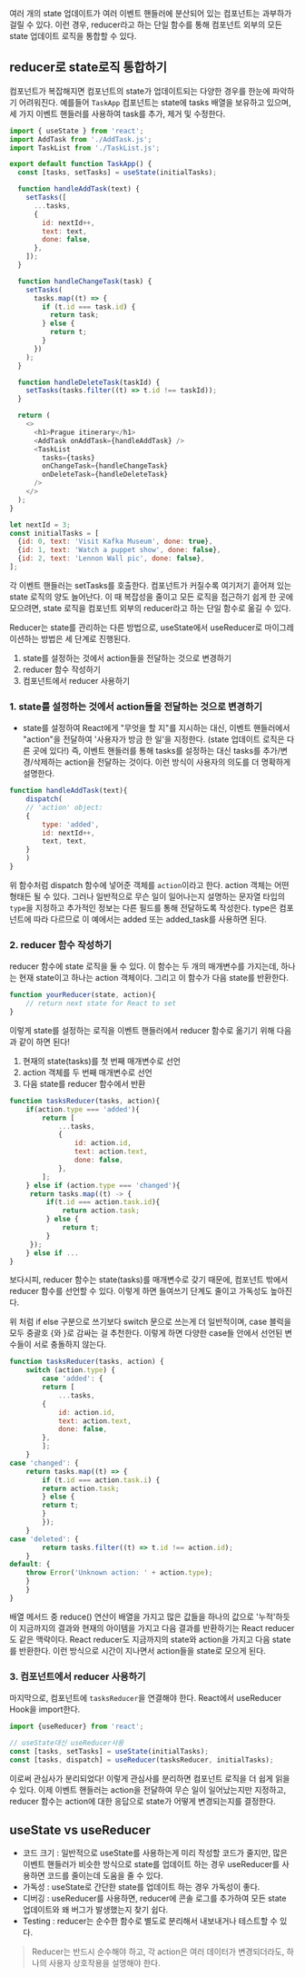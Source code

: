 여러 개의 state 업데이트가 여러 이벤트 핸들러에 분산되어 있는 컴포넌트는 과부하가 걸릴 수 있다. 이런 경우, reducer라고 하는 단일 함수를 통해 컴포넌트 외부의 모든 state 업데이트 로직을 통합할 수 있다.

## reducer로 state로직 통합하기
컴포넌트가 복잡해지면 컴포넌트의 state가 업데이트되는 다양한 경우를 한눈에 파악하기 어려워진다. 예를들어 `TaskApp` 컴포넌트는 state에 tasks 배열을 보유하고 있으며, 세 가지 이벤트 핸들러를 사용하여 task를 추가, 제거 및 수정한다.

```js
import { useState } from 'react';
import AddTask from './AddTask.js';
import TaskList from './TaskList.js';

export default function TaskApp() {
  const [tasks, setTasks] = useState(initialTasks);

  function handleAddTask(text) {
    setTasks([
      ...tasks,
      {
        id: nextId++,
        text: text,
        done: false,
      },
    ]);
  }

  function handleChangeTask(task) {
    setTasks(
      tasks.map((t) => {
        if (t.id === task.id) {
          return task;
        } else {
          return t;
        }
      })
    );
  }

  function handleDeleteTask(taskId) {
    setTasks(tasks.filter((t) => t.id !== taskId));
  }

  return (
    <>
      <h1>Prague itinerary</h1>
      <AddTask onAddTask={handleAddTask} />
      <TaskList
        tasks={tasks}
        onChangeTask={handleChangeTask}
        onDeleteTask={handleDeleteTask}
      />
    </>
  );
}

let nextId = 3;
const initialTasks = [
  {id: 0, text: 'Visit Kafka Museum', done: true},
  {id: 1, text: 'Watch a puppet show', done: false},
  {id: 2, text: 'Lennon Wall pic', done: false},
];

```

각 이벤트 핸들러는 setTasks를 호출한다. 컴포넌트가 커질수록 여기저기 흩어져 있는 state 로직의 양도 늘어난다. 이 때 복잡성을 줄이고 모든 로직을 접근하기 쉽게 한 곳에 모으려면, state 로직을 컴포넌트 외부의 reducer라고 하는 단일 함수로 옮길 수 있다.

Reducer는 state를 관리하는 다른 방법으로, useState에서 useReducer로 마이그레이션하는 방법은 세 단계로 진행된다.
1. state를 설정하는 것에서 action들을 전달하는 것으로 변경하기
2. reducer 함수 작성하기
3. 컴포넌트에서 reducer 사용하기


### 1. state를 설정하는 것에서 action들을 전달하는 것으로 변경하기
- state를 설정하여 React에게 "무엇을 할 지"를 지시하는 대신, 이벤트 핸들러에서 "action"을 전달하여 '사용자가 방금 한 일'을 지정한다. (state 업데이트 로직은 다른 곳에 있다!) 즉, 이벤트 핸들러를 통해 tasks를 설정하는 대신 tasks를 추가/변경/삭제하는 action을 전달하는 것이다. 이런 방식이 사용자의 의도를 더 명확하게 설명한다.

```js
function handleAddTask(text){
	dispatch(
	// 'action' object:
	{
		type: 'added',
		id: nextId++,
		text, text,
	}
	)
}
```

위 함수처럼 dispatch 함수에 넣어준 객체를 `action`이라고 한다.
action 객체는 어떤 형태든 될 수 있다. 그러나 일반적으로 무슨 일이 일어나는지 설명하는 문자열 타입의 `type`을 지정하고 추가적인 정보는 다른 필드를 통해 전달하도록 작성한다. type은 컴포넌트에 따라 다르므로 이 예에서는 added 또는 added_task를 사용하면 된다.

### 2. reducer 함수 작성하기
reducer 함수에 state 로직을 둘 수 있다. 이 함수는 두 개의 매개변수를 가지는데, 하나는 현재 state이고 하나는 action 객체이다. 그리고 이 함수가 다음 state를 반환한다.
```js
function yourReducer(state, action){
	// return next state for React to set
}
```
이렇게 state를 설정하는 로직을 이벤트 핸들러에서 reducer 함수로 옮기기 위해 다음과 같이 하면 된다!
1) 현재의 state(tasks)를 첫 번째 매개변수로 선언
2) action 객체를 두 번째 매개변수로 선언
3) 다음 state를 reducer 함수에서 반환

```js
function tasksReducer(tasks, action){
	if(action.type === 'added'){
		return [
			...tasks,
			{
				id: action.id,
				text: action.text,
				done: false,
			},
		];
	} else if (action.type === 'changed'){
	 return tasks.map((t) -> {
		 if(t.id === action.task.id){
			 return action.task;
		 } else {
			 return t;
		 }
	 });
	} else if ...
}
```

보다시피, reducer 함수는 state(tasks)를 매개변수로 갖기 때문에, 컴포넌트 밖에서 reducer 함수를 선언할 수 있다. 이렇게 하면 들여쓰기 단계도 줄이고 가독성도 높아진다. 

위 처럼 if else 구분으로 쓰기보다 switch 문으로 쓰는게 더 일반적이며, case 블럭을 모두 중괄호 {와 }로 감싸는 걸 추천한다. 이렇게 하면 다양한 case들 안에서 선언된 변수들이 서로 충돌하지 않는다. 

```js
function tasksReducer(tasks, action) {  
	switch (action.type) {  
		case 'added': {  
		return [  
			...tasks,  
		{  
			id: action.id,  
			text: action.text,  
			done: false,  
		},  
		];  
	}  
case 'changed': {  
	return tasks.map((t) => {  
		if (t.id === action.task.i) {  
		return action.task;  
		} else {  
		return t;  
		}  
		});  
	}  
case 'deleted': {  
		return tasks.filter((t) => t.id !== action.id);  
	}  
default: {  
	throw Error('Unknown action: ' + action.type);  
	}  
	}  
}
```

배열 메서드 중 reduce() 연산이 배열을 가지고 많은 값들을 하나의 값으로 '누적'하듯이 지금까지의 결과와 현재의 아이템을 가지고 다음 결과를 반환하기는 React reducer도 같은 맥락이다. React reducer도 지금까지의 state와 action을 가지고 다음 state를 반환한다. 이런 방식으로 시간이 지나면서 action들을 state로 모으게 된다. 

### 3. 컴포넌트에서 reducer 사용하기
마지막으로, 컴포넌트에 `tasksReducer`을 연결해야 한다. React에서 useReducer Hook을 import한다.
```js
import {useReducer} from 'react';

// useState대신 useReducer사용
const [tasks, setTasks] = useState(initialTasks);
const [tasks, dispatch] = useReducer(tasksReducer, initialTasks);
```
이로써 관심사가 분리되었다! 이렇게 관심사를 분리하면 컴포넌트 로직을 더 쉽게 읽을 수 있다. 이제 이벤트 핸들러는 action을 전달하여 무슨 일이 일어났는지만 지정하고, reducer 함수는 action에 대한 응답으로 state가 어떻게 변경되는지를 결정한다.

## useState vs useReducer
- 코드 크기 : 일반적으로 useState를 사용하는게 미리 작성할 코드가 줄지만, 많은 이벤트 핸들러가 비슷한 방식으로 state를 업데이트 하는 경우 useReducer를 사용하면 코드를 줄이는데 도움을 줄 수 있다.
- 가독성 : useState로 간단한 state를 업데이트 하는 경우 가독성이 좋다. 
- 디버깅 : useReducer를 사용하면, reducer에 콘솔 로그를 추가하여 모든 state 업데이트와 왜 버그가 발생했는지 찾기 쉽다.
- Testing : reducer는 순수한 함수로 별도로 분리해서 내보내거나 테스트할 수 있다. 

> Reducer는 반드시 순수해야 하고, 각 action은 여러 데이터가 변경되더라도, 하나의 사용자 상호작용을 설명해야 한다. 